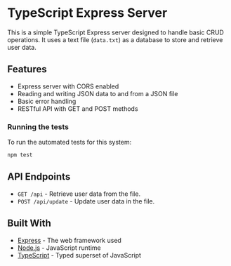 # TypeScript Express Server

This is a simple TypeScript Express server designed to handle basic CRUD operations. It uses a text file (`data.txt`) as a database to store and retrieve user data.

## Features

- Express server with CORS enabled
- Reading and writing JSON data to and from a JSON file
- Basic error handling
- RESTful API with GET and POST methods

### Running the tests

To run the automated tests for this system:

```bash
npm test
```

## API Endpoints

- `GET /api` - Retrieve user data from the file.
- `POST /api/update` - Update user data in the file.

## Built With

- [Express](https://expressjs.com/) - The web framework used
- [Node.js](https://nodejs.org/) - JavaScript runtime
- [TypeScript](https://www.typescriptlang.org/) - Typed superset of JavaScript

```

```
